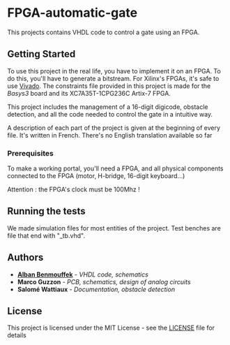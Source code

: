 # FPGA-automatic-gate

This projects contains VHDL code to control a gate using an FPGA.

## Getting Started

To use this project in the real life, you have to implement it on an FPGA. To do this, you'll have to generate a bitstream. For Xilinx's FPGAs, it's safe to use [Vivado](https://www.xilinx.com/products/design-tools/vivado.html).
The constraints file provided in this project is made for the *Basys3* board and its XC7A35T-1CPG236C Artix-7 FPGA.

This project includes the management of a 16-digit digicode, obstacle detection, and all the code needed to control the gate in a intuitive way.

A description of each part of the project is given at the beginning of every file. It's written in French. There's no English translation available so far

### Prerequisites

To make a working portal, you'll need a FPGA, and all physical components connected to the FPGA (motor, H-bridge, 16-digit keyboard...)

Attention : the FPGA's clock must be 100Mhz !

## Running the tests

We made simulation files for most entities of the project. Test benches are file that end with "_tb.vhd".

## Authors

* [**Alban Benmouffek**](https://github.com/sonibla) - *VHDL code, schematics*
* **Marco Guzzon** - *PCB, schematics, design of analog circuits*
* **Salomé Wattiaux** - *Documentation, obstacle detection*

## License

This project is licensed under the MIT License - see the [LICENSE](LICENSE) file for details

